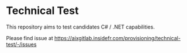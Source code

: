 # Technical Test

This repository aims to test candidates C# / .NET capabilities.

Please find issue at https://aixgitlab.insidefr.com/provisioning/technical-test/-/issues